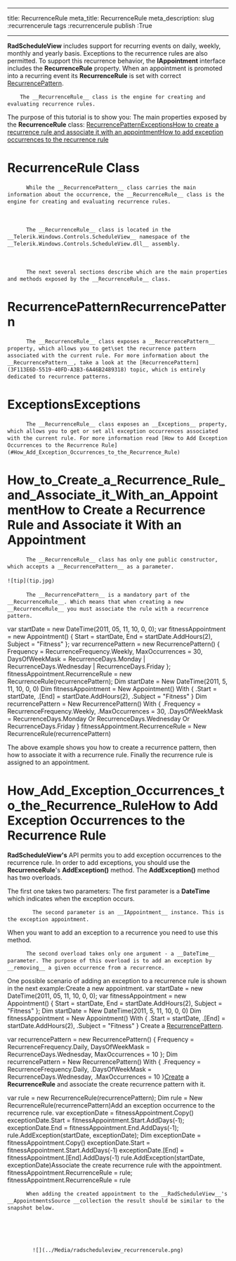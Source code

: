 ___
title: RecurrenceRule
meta_title: RecurrenceRule
meta_description: 
slug :recurrencerule
tags :recurrencerule
publish :True
___


__RadScheduleView__ includes support for recurring events on daily, weekly, monthly and yearly basis. Exceptions to the recurrence rules are also permitted. To support this recurrence behavior, the __IAppointment__ interface includes the __RecurrenceRule__ property. When an appointment is promoted into a recurring event its __RecurrenceRule__ is set with correct [RecurrencePattern](3F113E6D-5519-40FD-A3B3-6A46B2489318).
      


        The __RecurrenceRule__ class is the engine for creating and evaluating recurrence rules.
      

The purpose of this tutorial is to show you:
          The main properties exposed by the __RecurrenceRule__ class:
          [RecurrencePattern](#RecurrencePattern)[Exceptions](#Exceptions)[How to create a recurrence rule and associate it with an appointment](#How_to_Create_a_Recurrence_Rule_and_Associate_it_With_an_Appointment)[How to add exception occurrences to the recurrence rule](#How_Add_Exception_Occurrences_to_the_Recurrence_Rule)

# RecurrenceRule Class


          While the __RecurrencePattern__ class carries the main information about the occurrence, the __RecurrenceRule__ class is the engine for creating and evaluating recurrence rules.
        


          The __RecurrenceRule__ class is located in the __Telerik.Windows.Controls.ScheduleView__ namespace of the __Telerik.Windows.Controls.ScheduleView.dll__ assembly.
        


          The next several sections describe which are the main properties and methods exposed by the __RecurrenceRule__ class.
        

# RecurrencePatternRecurrencePattern


          The __RecurrenceRule__ class exposes a __RecurrencePattern__ property, which allows you to get\set the recurrence pattern associated with the current rule. For more information about the __RecurrencePattern__, take a look at the [RecurrencePattern](3F113E6D-5519-40FD-A3B3-6A46B2489318) topic, which is entirely dedicated to recurrence patterns.
        

# ExceptionsExceptions


          The __RecurrenceRule__ class exposes an __Exceptions__ property, which allows you to get or set all exception occurrences associated with the current rule. For more information read [How to Add Exception Occurrences to the Recurrence Rule](#How_Add_Exception_Occurrences_to_the_Recurrence_Rule)

# How_to_Create_a_Recurrence_Rule_and_Associate_it_With_an_AppointmentHow to Create a Recurrence Rule and Associate it With an Appointment


          The __RecurrenceRule__ class has only one public constructor, which accepts a __RecurrencePattern__ as a parameter.
        
    ![tip](tip.jpg)
    	
          The __RecurrencePattern__ is a mandatory part of the __RecurrenceRule__. Which means that when creating a new __RecurrenceRule__ you must associate the rule with a recurrence pattern.
        
var startDate = new DateTime(2011, 05, 11, 10, 0, 0);
var fitnessAppointment = new Appointment()
{
    Start = startDate,
    End = startDate.AddHours(2),
    Subject = "Fitness"
};
var recurrencePattern = new RecurrencePattern()
{
    Frequency = RecurrenceFrequency.Weekly,
    MaxOccurrences = 30,
    DaysOfWeekMask = RecurrenceDays.Monday | RecurrenceDays.Wednesday | RecurrenceDays.Friday
};        
fitnessAppointment.RecurrenceRule = new RecurrenceRule(recurrencePattern);
Dim startDate = New DateTime(2011, 5, 11, 10, 0, 0)
Dim fitnessAppointment = New Appointment() With {
    .Start = startDate,
    .[End] = startDate.AddHours(2),
    .Subject = "Fitness"
}
Dim recurrencePattern = New RecurrencePattern() With {
    .Frequency = RecurrenceFrequency.Weekly,
    .MaxOccurrences = 30,
    .DaysOfWeekMask = RecurrenceDays.Monday Or RecurrenceDays.Wednesday Or RecurrenceDays.Friday
}
fitnessAppointment.RecurrenceRule = New RecurrenceRule(recurrencePattern)

The above example shows you how to create a recurrence pattern, then how to associate it with a recurrence rule. Finally the recurrence rule is assigned to an appointment.

# How_Add_Exception_Occurrences_to_the_Recurrence_RuleHow to Add Exception Occurrences to the Recurrence Rule

__RadScheduleView's__ API permits you to add exception occurrences to the recurrence rule. In order to add exceptions, you should use the __RecurrenceRule__'s __AddException()__ method. The __AddException()__ method has two overloads.
        

The first one takes two parameters:
            The first parameter is a __DateTime__ which indicates when the exception occurs.
          
            The second parameter is an __IAppointment__ instance. This is the exception appointment.
          



When you want to add an exception to a recurrence you need to use this method.


          The second overload takes only one argument - a __DateTime__ parameter. The purpose of this overload is to add an exception by __removing__ a given occurrence from a recurrence.
        

One possible scenario of adding an exception to a recurrence rule is shown in the next example:Create a new appointment. 
var startDate = new DateTime(2011, 05, 11, 10, 0, 0);
var fitnessAppointment = new Appointment()
{
    Start = startDate,
    End = startDate.AddHours(2),
    Subject = "Fitness"
};
Dim startDate = New DateTime(2011, 5, 11, 10, 0, 0)
Dim fitnessAppointment = New Appointment() With {
    .Start = startDate,
    .[End] = startDate.AddHours(2),
    .Subject = "Fitness"
}
            Create a [RecurrencePattern](3F113E6D-5519-40FD-A3B3-6A46B2489318).
          
var recurrencePattern = new RecurrencePattern()
{
    Frequency = RecurrenceFrequency.Daily,
    DaysOfWeekMask = RecurrenceDays.Wednesday,
    MaxOccurrences = 10
};
Dim recurrencePattern = New RecurrencePattern() With {
    .Frequency = RecurrenceFrequency.Daily,
    .DaysOfWeekMask = RecurrenceDays.Wednesday,
    .MaxOccurrences = 10
}[Create](#How_to_Create_a_Recurrence_Rule_and_Associate_it_With_an_Appointment) a __RecurrenceRule__ and associate the create recurrence pattern with it.
          
var rule = new RecurrenceRule(recurrencePattern);
Dim rule = New RecurrenceRule(recurrencePattern)Add an exception occurrence to the recurrence rule. 
var exceptionDate = fitnessAppointment.Copy()
exceptionDate.Start = fitnessAppointment.Start.AddDays(-1);
exceptionDate.End = fitnessAppointment.End.AddDays(-1);          
rule.AddException(startDate, exceptionDate);
Dim exceptionDate = fitnessAppointment.Copy()
exceptionDate.Start = fitnessAppointment.Start.AddDays(-1)
exceptionDate.[End] = fitnessAppointment.[End].AddDays(-1)
rule.AddException(startDate, exceptionDate)Associate the create recurrence rule with the appointment. 
fitnessAppointment.RecurrenceRule = rule;
fitnessAppointment.RecurrenceRule = rule



          When adding the created appointment to the __RadScheduleView__'s __AppointmentsSource __collection the result should be similar to the snapshot below.

        


               
            ![](../Media/radscheduleview_recurrencerule.png)


